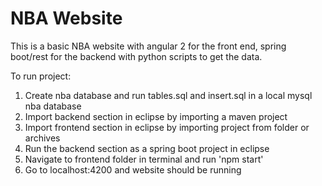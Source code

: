 # NBA Website
This is a basic NBA website with angular 2 for the front end, spring boot/rest for the backend with python scripts to get the data.

To run project:
1. Create nba database and run tables.sql and insert.sql in a local mysql nba database
2. Import backend section in eclipse by importing a maven project
3. Import frontend section in eclipse by importing project from folder or archives
4. Run the backend section as a spring boot project in eclipse
5. Navigate to frontend folder in terminal and run 'npm start'
6. Go to localhost:4200 and website should be running
